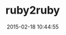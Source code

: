 ---
layout: post
title:  "ruby2ruby"
repo:   "seattlerb/ruby2ruby"
date:   2015-02-18 10:44:55
gemurl: https://github.com/seattlerb/ruby2ruby
---